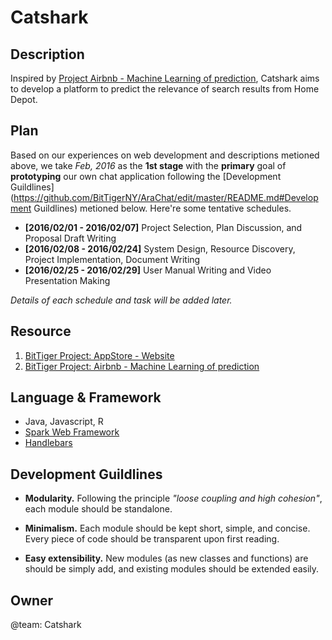 # Catshark

Description
-----------

Inspired by [Project Airbnb - Machine Learning of prediction](https://slack-files.com/T0GUEMKEZ-F0J4G9QTT-274d3bc97e), Catshark aims to develop a platform to predict the relevance of search results from Home Depot.


Plan
----

Based on our experiences on web development and descriptions metioned above, we take _Feb, 2016_ as the __1st stage__ with the __primary__ goal of __prototyping__ our own chat application following the [Development Guildlines](https://github.com/BitTigerNY/AraChat/edit/master/README.md#Development Guildlines) metioned below. Here're some tentative schedules.

* __[2016/02/01 - 2016/02/07]__ Project Selection, Plan Discussion, and Proposal Draft Writing
* __[2016/02/08 - 2016/02/24]__ System Design, Resource Discovery, Project Implementation, Document Writing 
* __[2016/02/25 - 2016/02/29]__ User Manual Writing and Video Presentation Making

_Details of each schedule and task will be added later._

Resource
--------

1. [BitTiger Project: AppStore - Website](https://slack-files.com/T0GUEMKEZ-F0J4G9QTT-274d3bc97e)
2. [BitTiger Project: Airbnb - Machine Learning of prediction](https://slack-files.com/T0GUEMKEZ-F0J4G9QTT-274d3bc97e)

Language & Framework
--------------------

+ Java, Javascript, R
+ [Spark Web Framework](http://sparkjava.com/)
+ [Handlebars](https://github.com/jknack/handlebars.java)

Development Guildlines
----------------------

- __Modularity.__ Following the principle _"loose coupling and high cohesion"_, each module should be standalone.

- __Minimalism.__ Each module should be kept short, simple, and concise. Every piece of code should be transparent upon first reading. 
- __Easy extensibility.__ New modules (as new classes and functions) are should be simply add, and existing modules should be extended easily.

Owner
-----

@team: Catshark